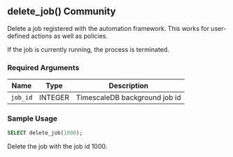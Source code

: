 ## delete_job() <tag type="community">Community</tag>

Delete a job registered with the automation framework.
This works for user-defined actions as well as policies.

If the job is currently running, the process is terminated.

### Required Arguments

|Name|Type|Description|
|---|---|---|
|`job_id`| INTEGER |  TimescaleDB background job id |

### Sample Usage

```sql
SELECT delete_job(1000);
```

Delete the job with the job id 1000.
